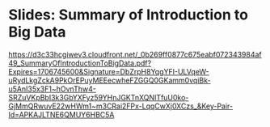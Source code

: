 # Slides: Summary of Introduction to Big Data

https://d3c33hcgiwev3.cloudfront.net/_0b269ff0877c675eabf072343984af49_SummaryOfIntroductionToBigData.pdf?Expires=1706745600&Signature=DbZrpH8YqgYFI-ULVqeW-uRydLkgZckA9PkOrEPuyMEEecwheFZGGQ0GKamm0vqiBk-u5AnI35x3F1~hOvnThw4-SRZuVKpBbI3k3GbYXFyz59YHnJGKTnXQNITfuU0ko-GjMmQRwuvE22wHWm1~m3CRai2FPx-LqqCwXj0XCzs_&Key-Pair-Id=APKAJLTNE6QMUY6HBC5A